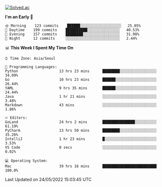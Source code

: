 [![Solved.ac](http://mazassumnida.wtf/api/v2/generate_badge?boj=kuckjwi)](https://solved.ac/kuckjwi)
<!--START_SECTION:waka-->
**I'm an Early 🐤** 

```text
🌞 Morning    123 commits    ██████░░░░░░░░░░░░░░░░░░░   25.05% 
🌆 Daytime    199 commits    ██████████░░░░░░░░░░░░░░░   40.53% 
🌃 Evening    157 commits    ████████░░░░░░░░░░░░░░░░░   31.98% 
🌙 Night      12 commits     ░░░░░░░░░░░░░░░░░░░░░░░░░   2.44%

```


📊 **This Week I Spent My Time On** 

```text
⌚︎ Time Zone: Asia/Seoul

💬 Programming Languages: 
Python                   13 hrs 23 mins      ████████░░░░░░░░░░░░░░░░░   34.09% 
Go                       10 hrs 23 mins      ██████░░░░░░░░░░░░░░░░░░░   26.44% 
YAML                     9 hrs 35 mins       ██████░░░░░░░░░░░░░░░░░░░   24.44% 
Java                     1 hr 21 mins        ░░░░░░░░░░░░░░░░░░░░░░░░░   3.48% 
Markdown                 43 mins             ░░░░░░░░░░░░░░░░░░░░░░░░░   1.86%

🔥 Editors: 
GoLand                   24 hrs 2 mins       ███████████████░░░░░░░░░░   61.19% 
PyCharm                  13 hrs 50 mins      ████████░░░░░░░░░░░░░░░░░   35.26% 
IntelliJ                 1 hr 23 mins        █░░░░░░░░░░░░░░░░░░░░░░░░   3.53% 
VS Code                  0 secs              ░░░░░░░░░░░░░░░░░░░░░░░░░   0.02%

💻 Operating System: 
Mac                      39 hrs 16 mins      █████████████████████████   100.0%

```


 Last Updated on 24/05/2022 15:03:45 UTC
<!--END_SECTION:waka-->
